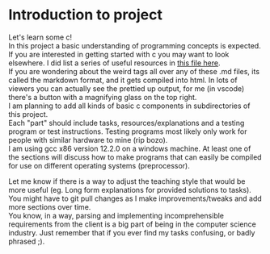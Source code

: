 # Introduction to project

Let's learn some c!
<br>In this project a basic understanding of programming concepts is expected.
<br>If you are interested in getting started with c you may want to look elsewhere. I did list a series of useful resources in [this file here](StartingWithC.md).
<br>If you are wondering about the weird tags all over any of these .md files, its called the markdown format, and it gets compiled into html. In lots of viewers you can actually see the prettied up output, for me (in vscode) there's a button with a magnifying glass on the top right.
<br>I am planning to add all kinds of basic c components in subdirectories of this project.
<br>Each "part" should include tasks, resources/explanations and a testing program or test instructions. Testing programs most likely only work for people with similar hardware to mine (rip bozo).
<br>I am using gcc x86 version 12.2.0 on a windows machine. At least one of the sections will discuss how to make programs that can easily be compiled for use on different operating systems (preprocessor).

Let me know if there is a way to adjust the teaching style that would be more useful (eg. Long form explanations for provided solutions to tasks).
<br>You might have to git pull changes as I make improvements/tweaks and add more sections over time.
<br>You know, in a way, parsing and implementing incomprehensible requirements from the client is a big part of being in the computer science industry. Just remember that if you ever find my tasks confusing, or badly phrased ;).